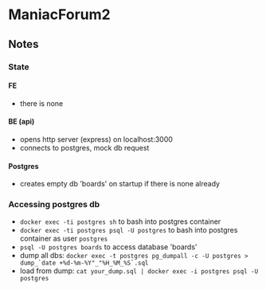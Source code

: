 # ManiacForum2

## Notes

### State

#### FE

- there is none

#### BE (api)

- opens http server (express) on localhost:3000
- connects to postgres, mock db request

#### Postgres

- creates empty db 'boards' on startup if there is none already

### Accessing postgres db

- `docker exec -ti postgres sh` to bash into postgres container
- `docker exec -ti postgres psql -U postgres` to bash into postgres container as user `postgres`
- `psql -U postgres boards` to access database 'boards'
- dump all dbs:
  `` docker exec -t postgres pg_dumpall -c -U postgres > dump_`date +%d-%m-%Y"_"%H_%M_%S`.sql ``
- load from dump: `cat your_dump.sql | docker exec -i postgres psql -U postgres`
